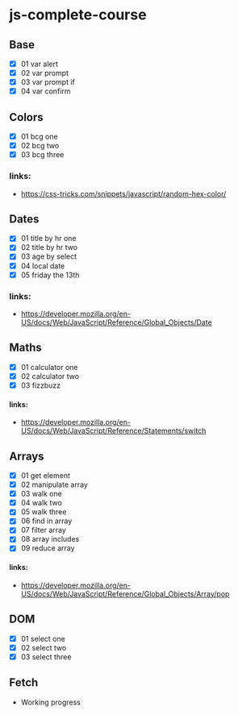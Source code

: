 # js-complete-course

## Base

- [x] 01 var alert
- [x] 02 var prompt
- [x] 03 var prompt if
- [x] 04 var confirm

## Colors

- [x] 01 bcg one
- [x] 02 bcg two
- [x] 03 bcg three

### links:

- https://css-tricks.com/snippets/javascript/random-hex-color/


## Dates

- [x] 01 title by hr one
- [x] 02 title by hr two
- [x] 03 age by select  
- [x] 04 local date
- [x] 05 friday the 13th

### links:

- https://developer.mozilla.org/en-US/docs/Web/JavaScript/Reference/Global_Objects/Date

## Maths

- [x] 01 calculator one
- [x] 02 calculator two
- [x] 03 fizzbuzz

#### links:

- https://developer.mozilla.org/en-US/docs/Web/JavaScript/Reference/Statements/switch


## Arrays

- [x] 01 get element
- [x] 02 manipulate array
- [x] 03 walk one
- [x] 04 walk two
- [x] 05 walk three
- [x] 06 find in array
- [x] 07 filter array
- [x] 08 array includes
- [x] 09 reduce array

#### links:

- https://developer.mozilla.org/en-US/docs/Web/JavaScript/Reference/Global_Objects/Array/pop

## DOM

- [x] 01 select one
- [x] 02 select two
- [x] 03 select three

## Fetch

- Working progress